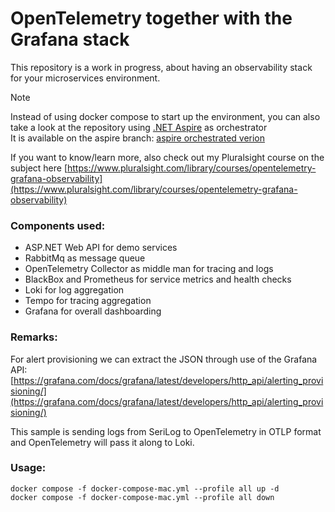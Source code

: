 # OpenTelemetry together with the Grafana stack

This repository is a work in progress, about having an observability stack for your microservices environment.

> [!NOTE]
> Instead of using docker compose to start up the environment, you can also take a look at the repository using [.NET Aspire](https://github.com/dotnet/aspire) as orchestrator  
> It is available on the aspire branch: [aspire orchestrated verion](/../aspire)

If you want to know/learn more, also check out my Pluralsight course on the subject here [https://www.pluralsight.com/library/courses/opentelemetry-grafana-observability](https://www.pluralsight.com/library/courses/opentelemetry-grafana-observability)

### Components used:

- ASP.NET Web API for demo services
- RabbitMq as message queue
- OpenTelemetry Collector as middle man for tracing and logs
- BlackBox and Prometheus for service metrics and health checks
- Loki for log aggregation
- Tempo for tracing aggregation
- Grafana for overall dashboarding

### Remarks:

For alert provisioning we can extract the JSON through use of the Grafana API: [https://grafana.com/docs/grafana/latest/developers/http_api/alerting_provisioning/](https://grafana.com/docs/grafana/latest/developers/http_api/alerting_provisioning/)

This sample is sending logs from SeriLog to OpenTelemetry in OTLP format and OpenTelemetry will pass it along to Loki.

### Usage:

```
docker compose -f docker-compose-mac.yml --profile all up -d
docker compose -f docker-compose-mac.yml --profile all down
```
